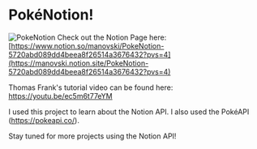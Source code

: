 # PokéNotion!
![PokeNotion](https://github.com/ManovJain/PokeNotion/assets/47869311/6306591c-2cc4-4fb9-a948-6b9b9347fdf1)
Check out the Notion Page here: [https://www.notion.so/manovski/PokeNotion-5720abd089dd4beea8f26514a3676432?pvs=4](https://manovski.notion.site/PokeNotion-5720abd089dd4beea8f26514a3676432?pvs=4)

Thomas Frank's tutorial video can be found here: https://youtu.be/ec5m6t77eYM

I used this project to learn about the Notion API. I also used the PokéAPI (https://pokeapi.co/).

Stay tuned for more projects using the Notion API!

